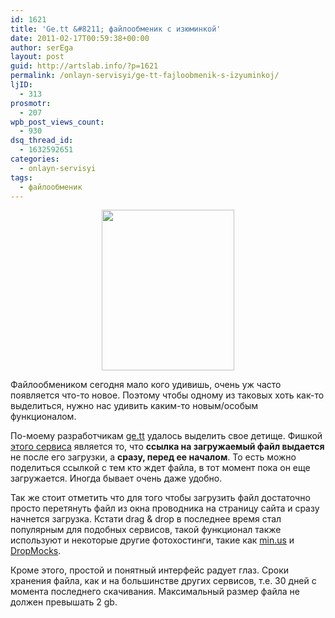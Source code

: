 ```yaml
---
id: 1621
title: 'Ge.tt &#8211; файлообменик с изюминкой'
date: 2011-02-17T00:59:38+00:00
author: serEga
layout: post
guid: http://artslab.info/?p=1621
permalink: /onlayn-servisyi/ge-tt-fajloobmenik-s-izyuminkoj/
ljID:
  - 313
prosmotr:
  - 207
wpb_post_views_count:
  - 930
dsq_thread_id:
  - 1632592651
categories:
  - onlayn-servisyi
tags:
  - файлообменик
---
```

<center>
  <a href="{{site.img_cdn}}/gett.jpg"><img src="{{site.img_cdn}}/ge_tt.jpg" alt="" title="ge_tt" width="212" height="257" class="alignnone size-full wp-image-1626" /></a>
</center>

Файлообмеником сегодня мало кого удивишь, очень уж часто появляется что-то новое. Поэтому чтобы одному из таковых хоть как-то выделиться, нужно нас удивить каким-то новым/особым функционалом.

По-моему разработчикам [ge.tt](http://ge.tt/) удалось выделить свое детище. Фишкой [этого сервиса](http://ge.tt/) является то, что **ссылка на загружаемый файл выдается** не после его загрузки, а **сразу, перед ее началом**. То есть можно поделиться ссылкой с тем кто ждет файла, в тот момент пока он еще загружается. Иногда бывает очень даже удобно.

Так же стоит отметить что для того чтобы загрузить файл достаточно просто перетянуть файл из окна проводника на страницу сайта и сразу начнется загрузка. Кстати drag & drop в последнее время стал популярным для подобных сервисов, такой функционал также используют и некоторые другие фотохостинги, такие как [min.us](http://min.us/) и [DropMocks](http://www.dropmocks.com/).

Кроме этого, простой и понятный интерфейс радует глаз. Сроки хранения файла, как и на большинстве других сервисов, т.е. 30 дней с момента последнего скачивания. Максимальный размер файла не должен превышать 2 gb.